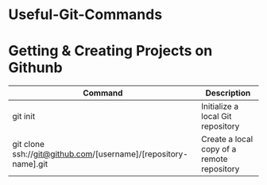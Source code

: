 # Useful-Git-Commands

# Getting & Creating Projects on Githunb

| Command | Description |
| --- | --- |
| git init | Initialize a local Git repository |
| git clone ssh://git@github.com/[username]/[repository-name].git | Create a local copy of a remote repository |
